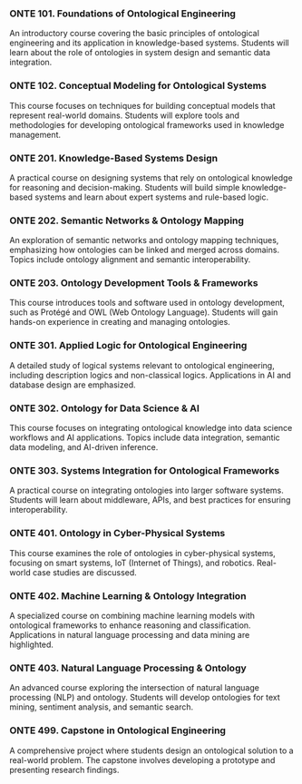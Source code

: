 ### ONTE 101. Foundations of Ontological Engineering

An introductory course covering the basic principles of ontological engineering and its application in knowledge-based systems. Students will learn about the role of ontologies in system design and semantic data integration.

### ONTE 102. Conceptual Modeling for Ontological Systems

This course focuses on techniques for building conceptual models that represent real-world domains. Students will explore tools and methodologies for developing ontological frameworks used in knowledge management.

### ONTE 201. Knowledge-Based Systems Design

A practical course on designing systems that rely on ontological knowledge for reasoning and decision-making. Students will build simple knowledge-based systems and learn about expert systems and rule-based logic.

### ONTE 202. Semantic Networks & Ontology Mapping

An exploration of semantic networks and ontology mapping techniques, emphasizing how ontologies can be linked and merged across domains. Topics include ontology alignment and semantic interoperability.

### ONTE 203. Ontology Development Tools & Frameworks

This course introduces tools and software used in ontology development, such as Protégé and OWL (Web Ontology Language). Students will gain hands-on experience in creating and managing ontologies.

### ONTE 301. Applied Logic for Ontological Engineering

A detailed study of logical systems relevant to ontological engineering, including description logics and non-classical logics. Applications in AI and database design are emphasized.

### ONTE 302. Ontology for Data Science & AI

This course focuses on integrating ontological knowledge into data science workflows and AI applications. Topics include data integration, semantic data modeling, and AI-driven inference.

### ONTE 303. Systems Integration for Ontological Frameworks

A practical course on integrating ontologies into larger software systems. Students will learn about middleware, APIs, and best practices for ensuring interoperability.

### ONTE 401. Ontology in Cyber-Physical Systems

This course examines the role of ontologies in cyber-physical systems, focusing on smart systems, IoT (Internet of Things), and robotics. Real-world case studies are discussed.

### ONTE 402. Machine Learning & Ontology Integration

A specialized course on combining machine learning models with ontological frameworks to enhance reasoning and classification. Applications in natural language processing and data mining are highlighted.

### ONTE 403. Natural Language Processing & Ontology

An advanced course exploring the intersection of natural language processing (NLP) and ontology. Students will develop ontologies for text mining, sentiment analysis, and semantic search.

### ONTE 499. Capstone in Ontological Engineering

A comprehensive project where students design an ontological solution to a real-world problem. The capstone involves developing a prototype and presenting research findings.